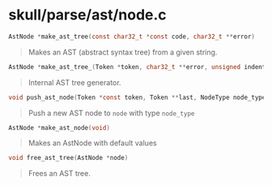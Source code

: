 # skull/parse/ast/node.c

```c
AstNode *make_ast_tree(const char32_t *const code, char32_t **error)
```

> Makes an AST (abstract syntax tree) from a given string.

```c
AstNode *make_ast_tree_(Token *token, char32_t **error, unsigned indent_lvl)
```

> Internal AST tree generator.

```c
void push_ast_node(Token *const token, Token **last, NodeType node_type, AstNode **node)
```

> Push a new AST node to `node` with type `node_type`

```c
AstNode *make_ast_node(void)
```

> Makes an AstNode with default values

```c
void free_ast_tree(AstNode *node)
```

> Frees an AST tree.

